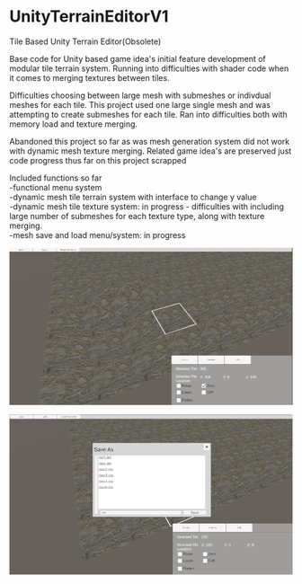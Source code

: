 # UnityTerrainEditorV1
Tile Based Unity Terrain Editor(Obsolete)

Base code for Unity based game idea's initial feature development of modular tile terrain system. Running into difficulties with shader code when it comes to merging textures between tiles.

Difficulties choosing between large mesh with submeshes or indivdual meshes for each tile. This project used one large single mesh and was attempting to create submeshes for each tile. Ran into difficulties both with memory load and texture merging.

Abandoned this project so far as was mesh generation system did not work with dynamic mesh texture merging. Related game idea's are preserved just code progress thus far on this project scrapped 

Included functions so far<br>
-functional menu system<br>
-dynamic mesh tile terrain system with interface to change y value<br>
-dynamic mesh tile texture system: in progress - difficulties with including large number of submeshes for each texture type, along with texture merging.<br>
-mesh save and load menu/system: in progress<br>

![image info](V1Example1.png)

![image info](V1Example2.png)
